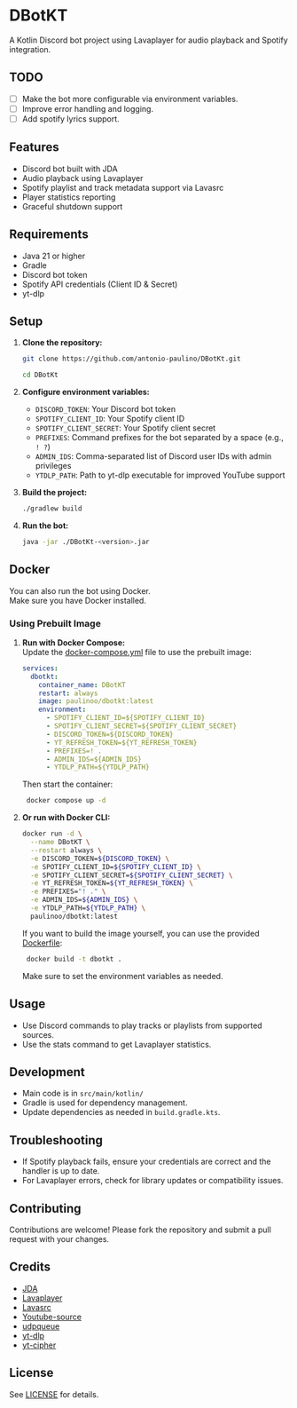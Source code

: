 # DBotKT

A Kotlin Discord bot project using Lavaplayer for audio playback and Spotify integration.

## TODO
- [ ] Make the bot more configurable via environment variables.
- [ ] Improve error handling and logging.
- [ ] Add spotify lyrics support.

## Features

- Discord bot built with JDA
- Audio playback using Lavaplayer
- Spotify playlist and track metadata support via Lavasrc
- Player statistics reporting
- Graceful shutdown support

## Requirements

- Java 21 or higher
- Gradle
- Discord bot token
- Spotify API credentials (Client ID & Secret)
- yt-dlp

## Setup

1. **Clone the repository:**
   ```bash
   git clone https://github.com/antonio-paulino/DBotKt.git
   ```
   ```bash
   cd DBotKt
   ```

2. **Configure environment variables:**
    - `DISCORD_TOKEN`: Your Discord bot token
    - `SPOTIFY_CLIENT_ID`: Your Spotify client ID
    - `SPOTIFY_CLIENT_SECRET`: Your Spotify client secret
    - `PREFIXES`: Command prefixes for the bot separated by a space (e.g., `! ?`)
    - `ADMIN_IDS`: Comma-separated list of Discord user IDs with admin privileges
    - `YTDLP_PATH`: Path to yt-dlp executable for improved YouTube support

3. **Build the project:**
   ```bash
   ./gradlew build
   ```

4. **Run the bot:**
   ```bash
   java -jar ./DBotKt-<version>.jar
   ```

## Docker

You can also run the bot using Docker.  
Make sure you have Docker installed.

### Using Prebuilt Image

1. **Run with Docker Compose:**  
   Update the [docker-compose.yml](docker-compose.yml) file to use the prebuilt image:

   ```yaml
   services:
     dbotkt:
       container_name: DBotKT
       restart: always
       image: paulinoo/dbotkt:latest
       environment:
         - SPOTIFY_CLIENT_ID=${SPOTIFY_CLIENT_ID}
         - SPOTIFY_CLIENT_SECRET=${SPOTIFY_CLIENT_SECRET}
         - DISCORD_TOKEN=${DISCORD_TOKEN}
         - YT_REFRESH_TOKEN=${YT_REFRESH_TOKEN}
         - PREFIXES=! .
         - ADMIN_IDS=${ADMIN_IDS}
         - YTDLP_PATH=${YTDLP_PATH}
   ```
   Then start the container:

   ```bash
    docker compose up -d
   ```

2. **Or run with Docker CLI:**
   ```bash
   docker run -d \
     --name DBotKT \
     --restart always \
     -e DISCORD_TOKEN=${DISCORD_TOKEN} \
     -e SPOTIFY_CLIENT_ID=${SPOTIFY_CLIENT_ID} \
     -e SPOTIFY_CLIENT_SECRET=${SPOTIFY_CLIENT_SECRET} \
     -e YT_REFRESH_TOKEN=${YT_REFRESH_TOKEN} \
     -e PREFIXES="! ." \
     -e ADMIN_IDS=${ADMIN_IDS} \
     -e YTDLP_PATH=${YTDLP_PATH} \
     paulinoo/dbotkt:latest
   ```
   If you want to build the image yourself, you can use the provided [Dockerfile](Dockerfile):
   ```bash
    docker build -t dbotkt .
   ```
   Make sure to set the environment variables as needed.
    
## Usage

- Use Discord commands to play tracks or playlists from supported sources.
- Use the stats command to get Lavaplayer statistics.

## Development

- Main code is in `src/main/kotlin/`
- Gradle is used for dependency management.
- Update dependencies as needed in `build.gradle.kts`.

## Troubleshooting

- If Spotify playback fails, ensure your credentials are correct and the handler is up to date.
- For Lavaplayer errors, check for library updates or compatibility issues.

## Contributing
Contributions are welcome! Please fork the repository and submit a pull request with your changes.

## Credits
- [JDA](https://github.com/discord-jda/JDA)
- [Lavaplayer](https://github.com/lavalink-devs/lavaplayer)
- [Lavasrc](https://github.com/topi314/LavaSrc)
- [Youtube-source](https://github.com/lavalink-devs/youtube-source)
- [udpqueue](https://github.com/MinnDevelopment/udpqueue.rs)
- [yt-dlp](https://github.com/yt-dlp/yt-dlp)
- [yt-cipher](https://github.com/kikkia/yt-cipher/)

## License

See [LICENSE](LICENSE) for details.